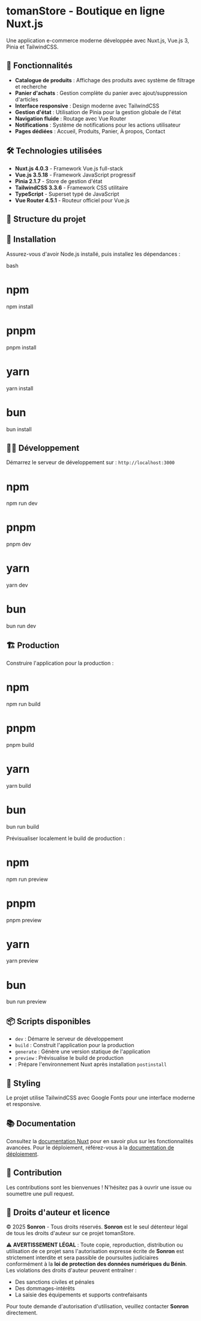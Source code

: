 # tomanStore - Boutique en ligne Nuxt.js

Une application e-commerce moderne développée avec Nuxt.js, Vue.js 3, Pinia et TailwindCSS.

## 🚀 Fonctionnalités

- **Catalogue de produits** : Affichage des produits avec système de filtrage et recherche
- **Panier d'achats** : Gestion complète du panier avec ajout/suppression d'articles
- **Interface responsive** : Design moderne avec TailwindCSS
- **Gestion d'état** : Utilisation de Pinia pour la gestion globale de l'état
- **Navigation fluide** : Routage avec Vue Router
- **Notifications** : Système de notifications pour les actions utilisateur
- **Pages dédiées** : Accueil, Produits, Panier, À propos, Contact

## 🛠️ Technologies utilisées

- **Nuxt.js 4.0.3** - Framework Vue.js full-stack
- **Vue.js 3.5.18** - Framework JavaScript progressif
- **Pinia 2.1.7** - Store de gestion d'état
- **TailwindCSS 3.3.6** - Framework CSS utilitaire
- **TypeScript** - Superset typé de JavaScript
- **Vue Router 4.5.1** - Routeur officiel pour Vue.js

## 📁 Structure du projet


## 🔧 Installation

Assurez-vous d'avoir Node.js installé, puis installez les dépendances :

bash
# npm
npm install

# pnpm
pnpm install

# yarn
yarn install

# bun
bun install

## 🏃‍♂️ Développement
Démarrez le serveur de développement sur : `http://localhost:3000`


# npm
npm run dev

# pnpm
pnpm dev

# yarn
yarn dev

# bun
bun run dev

## 🏗️ Production
Construire l'application pour la production :

# npm
npm run build

# pnpm
pnpm build

# yarn
yarn build

# bun
bun run build


Prévisualiser localement le build de production :


# npm
npm run preview

# pnpm
pnpm preview

# yarn
yarn preview

# bun
bun run preview

## 📦 Scripts disponibles
- `dev` : Démarre le serveur de développement
- `build` : Construit l'application pour la production
- `generate` : Génère une version statique de l'application
- `preview` : Prévisualise le build de production
- : Prépare l'environnement Nuxt après installation `postinstall`

## 🎨 Styling
Le projet utilise TailwindCSS avec Google Fonts pour une interface moderne et responsive.

## 📚 Documentation
Consultez la [documentation Nuxt](https://nuxt.com/docs/getting-started/introduction) pour en savoir plus sur les fonctionnalités avancées.
Pour le déploiement, référez-vous à la [documentation de déploiement](https://nuxt.com/docs/getting-started/deployment).

## 🤝 Contribution
Les contributions sont les bienvenues ! N'hésitez pas à ouvrir une issue ou soumettre une pull request.

## 📄 Droits d'auteur et licence
© 2025 **Sonron** - Tous droits réservés.
**Sonron** est le seul détenteur légal de tous les droits d'auteur sur ce projet tomanStore.

⚠️ **AVERTISSEMENT LÉGAL** : Toute copie, reproduction, distribution ou utilisation de ce projet sans l'autorisation expresse écrite de **Sonron** est strictement interdite et sera passible de poursuites judiciaires conformément à la **loi de protection des données numériques du Bénin**.
Les violations des droits d'auteur peuvent entraîner :
- Des sanctions civiles et pénales
- Des dommages-intérêts
- La saisie des équipements et supports contrefaisants

Pour toute demande d'autorisation d'utilisation, veuillez contacter **Sonron** directement.

